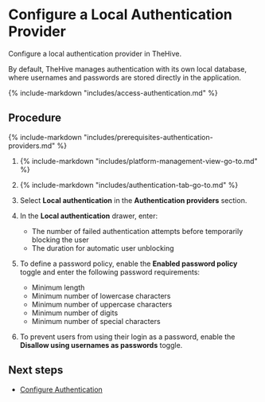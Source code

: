 # Configure a Local Authentication Provider

Configure a local authentication provider in TheHive.

By default, TheHive manages authentication with its own local database, where usernames and passwords are stored directly in the application.

{% include-markdown "includes/access-authentication.md" %}

<h2>Procedure</h2>

{% include-markdown "includes/prerequisites-authentication-providers.md" %}

1. {% include-markdown "includes/platform-management-view-go-to.md" %}

2. {% include-markdown "includes/authentication-tab-go-to.md" %}

3. Select **Local authentication** in the **Authentication providers** section.

4. In the **Local authentication** drawer, enter:

    * The number of failed authentication attempts before temporarily blocking the user
    * The duration for automatic user unblocking

5. To define a password policy, enable the **Enabled password policy** toggle and enter the following password requirements:

    * Minimum length
    * Minimum number of lowercase characters
    * Minimum number of uppercase characters
    * Minimum number of digits
    * Minimum number of special characters

6. To prevent users from using their login as a password, enable the **Disallow using usernames as passwords** toggle.

<h2>Next steps</h2>

* [Configure Authentication](configure-authentication.md)